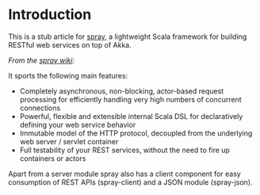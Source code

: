 # Introduction #

This is a stub article for [spray](http://spray.cc/), a lightweight Scala framework for building RESTful web services on top of Akka.

_From the [spray wiki](http://spray.cc/):_

It sports the following main features:

  * Completely asynchronous, non-blocking, actor-based request processing for efficiently handling very high numbers of concurrent connections
  * Powerful, flexible and extensible internal Scala DSL for declaratively defining your web service behavior
  * Immutable model of the HTTP protocol, decoupled from the underlying web server / servlet container
  * Full testability of your REST services, without the need to fire up containers or actors

Apart from a server module spray also has a client component for easy consumption of REST APIs (spray-client) and a JSON module (spray-json).